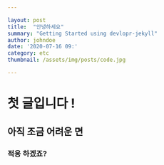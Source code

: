 ```yaml
---

layout: post
title:  "안녕하세요"
summary: "Getting Started using devlopr-jekyll"
author: johndoe
date: '2020-07-16 09:'
category: etc
thumbnail: /assets/img/posts/code.jpg

---
```




# 첫 글입니다 !

## 아직 조금 어려운 면

### 적응 하겠죠?

